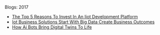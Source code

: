 Blogs: 2017

* [The Top 5 Reasons To Invest In An Iiot Development Platform](resources/faqs/external-content/blogs/2017/the-top-5-reasons-to-invest-in-an-iiot-development-platform.md)
* [Iot Business Solutions Start With Big Data  Create Business Outcomes](resources/faqs/external-content/blogs/2017/iot-business-solutions-start-with-big-data--create-business-outcomes.md)
* [How Ai Bots Bring Digital Twins To Life](resources/faqs/external-content/blogs/2017/how-ai-bots-bring-digital-twins-to-life.md)
